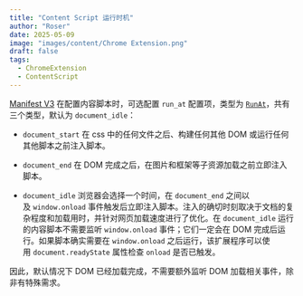 ```yaml
---
title: "Content Script 运行时机"
author: "Roser"
date: 2025-05-09
image: "images/content/Chrome Extension.png"
draft: false
tags:
  - ChromeExtension
  - ContentScript
---
```

[Manifest V3](../Manifest-V3-是什么) 在配置内容脚本时，可选配置 `run_at` 配置项，类型为 [`RunAt`](https://developer.chrome.com/docs/extensions/reference/api/extensionTypes?hl=zh-cn#type-RunAt)，共有三个类型，默认为 `document_idle`：

- `document_start`
	在 css 中的任何文件之后、构建任何其他 DOM 或运行任何其他脚本之前注入脚本。

- `document_end`
	在 DOM 完成之后，在图片和框架等子资源加载之前立即注入脚本。

- `document_idle`
	浏览器会选择一个时间，在 `document_end` 之间以及 `window.onload` 事件触发后立即注入脚本。注入的确切时刻取决于文档的复杂程度和加载用时，并针对网页加载速度进行了优化。在 `document_idle` 运行的内容脚本不需要监听 `window.onload` 事件；它们一定会在 DOM 完成后运行。如果脚本确实需要在 `window.onload` 之后运行，该扩展程序可以使用 `document.readyState` 属性检查 `onload` 是否已触发。

因此，默认情况下 DOM 已经加载完成，不需要额外监听 DOM 加载相关事件，除非有特殊需求。